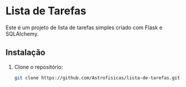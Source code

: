 # Lista de Tarefas

Este é um projeto de lista de tarefas simples criado com Flask e SQLAlchemy.

## Instalação

1. Clone o repositório:
   ```bash
   git clone https://github.com/Astrofisicas/lista-de-tarefas.git
